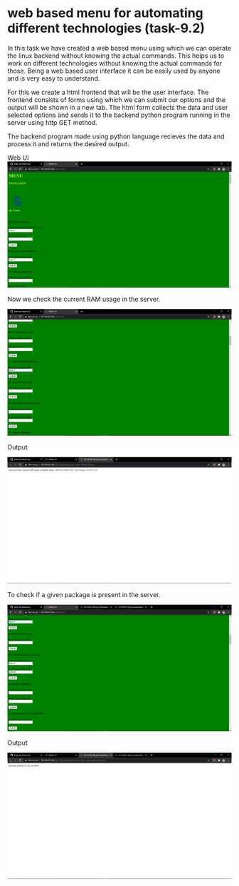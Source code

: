 # web based menu for automating different technologies (task-9.2)

In this task we have created a web based menu using which we can operate the linux backend without knowing the actual commands.
This helps us to work on different technologies without knowing the actual commands for those. Being a web based user interface it can be easily used by anyone and is very easy to understand.

For this we create a html frontend that will be the user interface. The frontend consists of forms using which we can submit our options and the output will be shown in a new tab.
The html form collects the data and user selected options and sends it to the backend python program running in the server using http GET method. 

The backend program made using python language recieves the data and process it and returns the desired output.

Web UI
![frontend](images/image-1.png?raw=true)


Now we check the current RAM usage in the server.

![ram check](images/image-2.png?raw=true)

Output

![output](images/image-3.png?raw=true)


To check if a given package is present in the server.

![pack_check](images/image-4.png?raw=true)

Output

![output](images/image-5.png?raw=true)
